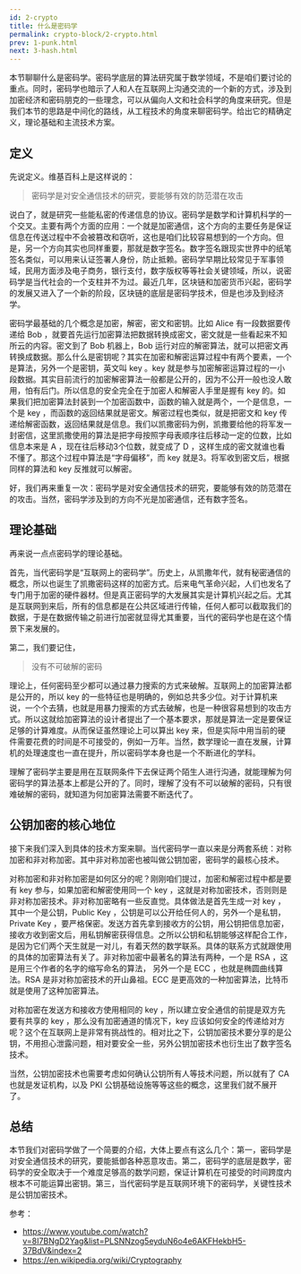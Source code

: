 ```yaml
---
id: 2-crypto
title: 什么是密码学
permalink: crypto-block/2-crypto.html
prev: 1-punk.html
next: 3-hash.html
---
```


本节聊聊什么是密码学。密码学底层的算法研究属于数学领域，不是咱们要讨论的重点。同时，密码学也暗示了人和人在互联网上沟通交流的一个新的方式，涉及到加密经济和密码朋克的一些理念，可以从偏向人文和社会科学的角度来研究。但是我们本节的思路是中间化的路线，从工程技术的角度来聊密码学。给出它的精确定义，理论基础和主流技术方案。

## 定义

先说定义。维基百科上是这样说的：

> 密码学是对安全通信技术的研究，要能够有效的防范潜在攻击

说白了，就是研究一些能私密的传递信息的协议。密码学是数学和计算机科学的一个交叉。主要有两个方面的应用：一个就是加密通信，这个方向的主要任务是保证信息在传送过程中不会被篡改和窃听，这也是咱们比较容易想到的一个方向。但是，另一个方向其实也同样重要，那就是数字签名。数字签名跟现实世界中的纸笔签名类似，可以用来认证签署人身份，防止抵赖。密码学早期比较常见于军事领域，民用方面涉及电子商务，银行支付，数字版权等等社会关键领域，所以，说密码学是当代社会的一个支柱并不为过。最近几年，区块链和加密货币兴起，密码学的发展又进入了一个新的阶段，区块链的底层是密码学技术，但是也涉及到经济学。

密码学最基础的几个概念是加密，解密，密文和密钥。比如 Alice 有一段数据要传递给 Bob ，就要首先运行加密算法把数据转换成密文，密文就是一些看起来不知所云的内容。密文到了 Bob 机器上，Bob 运行对应的解密算法，就可以把密文再转换成数据。那么什么是密钥呢？其实在加密和解密运算过程中有两个要素，一个是算法，另外一个是密钥，英文叫 key 。key 就是参与加密解密运算过程的一小段数据。其实目前流行的加密解密算法一般都是公开的，因为不公开一般也没人敢用，怕有后门。所以信息的安全完全在于加密人和解密人手里是握有 key 的。如果我们把加密算法封装到一个加密函数中，函数的输入就是两个，一个是信息，一个是 key ，而函数的返回结果就是密文。解密过程也类似，就是把密文和 key 传递给解密函数，返回结果就是信息。我们以凯撒密码为例，凯撒要给他的将军发一封密信，这里凯撒使用的算法是把字母按照字母表顺序往后移动一定的位数，比如信息本来是 A ，现在往后移动3个位数，就变成了 D ，这样生成的密文就谁也看不懂了。那这个过程中算法是“字母偏移”，而 key 就是3。将军收到密文后，根据同样的算法和 key 反推就可以解密。

好，我们再来重复一次：密码学是对安全通信技术的研究，要能够有效的防范潜在的攻击。当然，密码学涉及到的方向不光是加密通信，还有数字签名。

## 理论基础

再来说一点点密码学的理论基础。

首先，当代密码学是“互联网上的密码学”。历史上，从凯撒年代，就有秘密通信的概念，所以也诞生了凯撒密码这样的加密方式。后来电气革命兴起，人们也发名了专门用于加密的硬件器材。但是真正密码学的大发展其实是计算机兴起之后。尤其是互联网到来后，所有的信息都是在公共区域进行传输，任何人都可以截取我们的数据，于是在数据传输之前进行加密就显得尤其重要，当代的密码学也是在这个情景下来发展的。

第二，我们要记住，

>没有不可破解的密码

理论上，任何密码至少都可以通过暴力搜索的方式来破解。互联网上的加密算法都是公开的，所以 key 的一些特征也是明确的，例如总共多少位。对于计算机来说，一个个去猜，也就是用暴力搜索的方式去破解，也是一种很容易想到的攻击方式。所以这就给加密算法的设计者提出了一个基本要求，那就是算法一定是要保证足够的计算难度。从而保证虽然理论上可以算出 key 来，但是实际中用当前的硬件需要花费的时间是不可接受的，例如一万年。当然，数学理论一直在发展，计算机的处理速度也一直在提升，所以密码学本身也是一个不断进化的学科。

理解了密码学主要是用在互联网条件下去保证两个陌生人进行沟通，就能理解为何密码学的算法基本上都是公开的了。同时，理解了没有不可以破解的密码，只有很难破解的密码，就知道为何加密算法需要不断迭代了。

## 公钥加密的核心地位

接下来我们深入到具体的技术方案来聊。当代密码学一直以来是分两套系统：对称加密和非对称加密。其中非对称加密也被叫做公钥加密，密码学的最核心技术。

对称加密和非对称加密是如何区分的呢？刚刚咱们提过，加密和解密过程中都是要有 key 参与，如果加密和解密使用同一个 key ，这就是对称加密技术，否则则是非对称加密技术。非对称加密略有一些反直觉。具体做法是首先生成一对 key ，其中一个是公钥，Public Key ，公钥是可以公开给任何人的，另外一个是私钥，Private Key ，要严格保密。发送方首先拿到接收方的公钥，用公钥把信息加密，接收方收到密文后，用私钥解密获得信息。之所以公钥和私钥能够这样配合工作，是因为它们两个天生就是一对儿，有着天然的数学联系。具体的联系方式就跟使用的具体的加密算法有关了。非对称加密中最著名的算法有两种，一个是 RSA ，这是用三个作者的名字的缩写命名的算法， 另外一个是 ECC ，也就是椭圆曲线算法。RSA 是非对称加密技术的开山鼻祖。ECC 是更高效的一种加密算法，比特币就是使用了这种加密算法。

对称加密在发送方和接收方使用相同的 key ，所以建立安全通信的前提是双方先要有共享的 key ，那么没有加密通道的情况下，key 应该如何安全的传递给对方呢？这个在互联网上是非常有挑战性的。相对比之下，公钥加密技术要分享的是公钥，不用担心泄露问题，相对要安全一些，另外公钥加密技术也衍生出了数字签名技术。

当然，公钥加密技术也需要考虑如何确认公钥所有人等技术问题，所以就有了 CA 也就是发证机构，以及 PKI 公钥基础设施等等这些的概念，这里我们就不展开了。

## 总结

本节我们对密码学做了一个简要的介绍，大体上要点有这么几个：第一，密码学是对安全通信技术的研究，要能抵御各种恶意攻击。第二，密码学的底层是数学，密码学的安全取决于一个难度足够高的数学问题，保证计算机在可接受的时间跨度内根本不可能运算出密钥。第三，当代密码学是互联网环境下的密码学，关键性技术是公钥加密技术。

参考：

- https://www.youtube.com/watch?v=8I7BNgD2Yag&list=PLSNNzog5eyduN6o4e6AKFHekbH5-37BdV&index=2
- https://en.wikipedia.org/wiki/Cryptography

